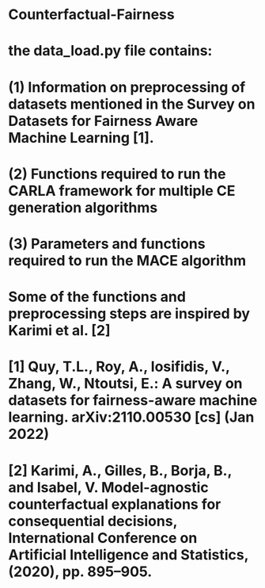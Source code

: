 # Counterfactual-Fairness
# the data_load.py file contains:
# (1) Information on preprocessing of datasets mentioned in the Survey on Datasets for Fairness Aware Machine Learning [1].
# (2) Functions required to run the CARLA framework for multiple CE generation algorithms
# (3) Parameters and functions required to run the MACE algorithm
# Some of the functions and preprocessing steps are inspired by Karimi et al. [2]

# [1] Quy, T.L., Roy, A., Iosifidis, V., Zhang, W., Ntoutsi, E.: A survey on datasets for fairness-aware machine learning. arXiv:2110.00530 [cs] (Jan 2022)
# [2] Karimi, A., Gilles, B., Borja, B., and Isabel, V. Model-agnostic counterfactual explanations for consequential decisions, International Conference on Artificial Intelligence and Statistics, (2020), pp. 895–905.
